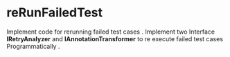 # reRunFailedTest
Implement code for rerunning failed test cases .
Implement two Interface **IRetryAnalyzer** and **IAnnotationTransformer** to re execute failed test cases Programmatically .
